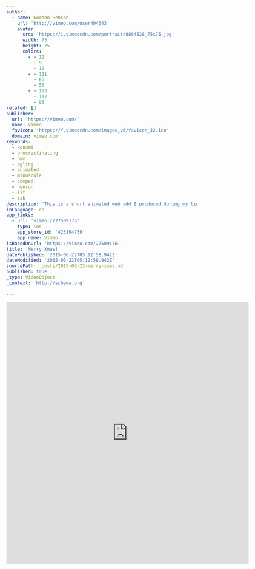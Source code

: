 ```yaml
---
author:
  - name: Gordon Henson
    url: 'http://vimeo.com/user494643'
    avatar:
      src: 'https://i.vimeocdn.com/portrait/8894528_75x75.jpg'
      width: 75
      height: 75
      colors:
        - - 12
          - 9
          - 10
        - - 111
          - 69
          - 53
        - - 173
          - 117
          - 93
related: []
publisher:
  url: 'https://vimeo.com/'
  name: Vimeo
  favicon: 'https://f.vimeocdn.com/images_v6/favicon_32.ico'
  domain: vimeo.com
keywords:
  - konami
  - procrastinating
  - hmm
  - ogling
  - animated
  - minuscule
  - comped
  - henson
  - lit
  - tab
description: 'This is a short animated web add I produced during my time at Konami. Less than two days to pump this out. I rigged, Animated, Lit, Rendered, and comped this together. Stressful and Fun. There was some creative freedom on this. Good times.'
inLanguage: en
app_links:
  - url: 'vimeo://27509176'
    type: ios
    app_store_id: '425194759'
    app_name: Vimeo
isBasedOnUrl: 'https://vimeo.com/27509176'
title: 'Merry Xmas!'
datePublished: '2015-06-22T05:12:58.942Z'
dateModified: '2015-06-22T05:12:58.942Z'
sourcePath: _posts/2015-06-22-merry-xmas.md
published: true
_type: VideoObject
_context: 'http://schema.org'

---
```

<iframe src="https://cdn.embedly.com/widgets/media.html?src=https%3A%2F%2Fplayer.vimeo.com%2Fvideo%2F27509176&amp;url=https%3A%2F%2Fvimeo.com%2F27509176&amp;image=http%3A%2F%2Fi.vimeocdn.com%2Fvideo%2F182709479_640.jpg&amp;key=b7d04c9b404c499eba89ee7072e1c4f7&amp;type=text%2Fhtml&amp;schema=vimeo" width="640" height="688" scrolling="no" frameborder="0" allowfullscreen="allowfullscreen" style=""></iframe>
